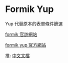 # Formik Yup

Yup 代替原本<Formik>的表單條件篩選

[formik 官訪網站](https://formik.org/)

[formik yup 官方網站](https://formik.org/docs/tutorial#schema-validation-with-yup)

推: [中文文檔](https://juejin.cn/post/6844903776105529351)
